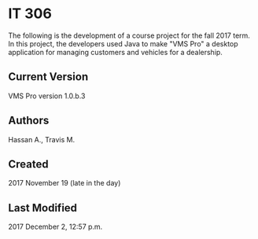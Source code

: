 # IT 306
The following is the development of a course project for the fall 2017 term.  In this project, the developers used Java to make "VMS Pro" a desktop application for managing customers and vehicles for a dealership.

## Current Version
VMS Pro version 1.0.b.3

## Authors
Hassan A.,
Travis M.

## Created
2017 November 19 (late in the day)

## Last Modified
2017 December 2, 12:57 p.m.
